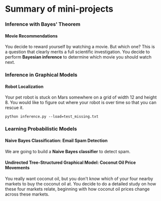 # Summary of mini-projects

### Inference with Bayes' Theorem
#### Movie Recommendations
You decide to reward yourself by watching a movie. But which one? This is a question that clearly merits a full scientific investigation. You decide to perform **Bayesian inference** to determine which movie you should watch next.

### Inference in Graphical Models
#### Robot Localization
Your pet robot is stuck on Mars somewhere on a grid of width 12 and height 8. You would like to figure out where your robot is over time so that you can rescue it.
~~~
python inference.py --load=test_missing.txt
~~~
### Learning Probabilistic Models
#### Naive Bayes Classification: Email Spam Detection
We are going to build a **Naive Bayes classifier** to detect spam.

#### Undirected Tree-Structured Graphical Model: Coconut Oil Price Movements
You really want coconut oil, but you don't know which of your four nearby markets to buy the coconut oil at. You decide to do a detailed study on how these four markets relate, beginning with how coconut oil prices change across these markets.